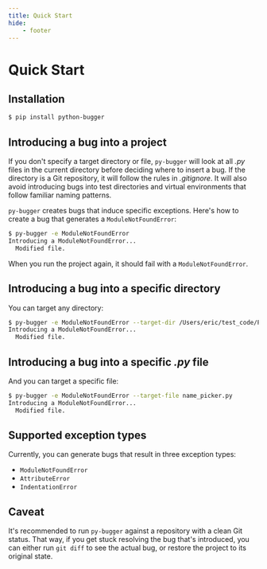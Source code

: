 ```yaml
---
title: Quick Start
hide:
    - footer
---
```


# Quick Start

## Installation

```sh
$ pip install python-bugger
```

## Introducing a bug into a project

If you don't specify a target directory or file, `py-bugger` will look at all *.py* files in the current directory before deciding where to insert a bug. If the directory is a Git repository, it will follow the rules in *.gitignore*. It will also avoid introducing bugs into test directories and virtual environments that follow familiar naming patterns.

`py-bugger` creates bugs that induce specific exceptions. Here's how to create a bug that generates a `ModuleNotFoundError`:

```sh
$ py-bugger -e ModuleNotFoundError
Introducing a ModuleNotFoundError...
  Modified file.
```

When you run the project again, it should fail with a `ModuleNotFoundError`.


## Introducing a bug into a specific directory

You can target any directory:

```sh
$ py-bugger -e ModuleNotFoundError --target-dir /Users/eric/test_code/Pillow/
Introducing a ModuleNotFoundError...
  Modified file.
```

## Introducing a bug into a specific *.py* file

And you can target a specific file:

```sh
$ py-bugger -e ModuleNotFoundError --target-file name_picker.py
Introducing a ModuleNotFoundError...
  Modified file.
```

## Supported exception types

Currently, you can generate bugs that result in three exception types:

- `ModuleNotFoundError`
- `AttributeError`
- `IndentationError`

## Caveat

It's recommended to run `py-bugger` against a repository with a clean Git status. That way, if you get stuck resolving the bug that's introduced, you can either run `git diff` to see the actual bug, or restore the project to its original state.
